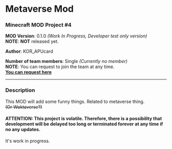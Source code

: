 # Metaverse Mod
### Minecraft MOD Project #4

**MOD Version**: 0.1.0 *(Work In Progress, Developer test only version)*   
**NOTE**: **NOT** released yet.

**Author**: KOR_APUcard

**Number of team members**: Single *(Currently no member)*   
**NOTE**: You can request to join the team at any time.   
**[You can request here](https://forms.gle/7j4mHkNg7Kyhdz5U8)**

-----

### Description
This MOD will add some funny things. Related to metaverse thing.   
~~(Or Waktaverse?)~~

#### ATTENTION: This project is volatile. Therefore, there is a possibility that development will be delayed too long or terminated forever at any time if no any updates.

It's work in progress.
